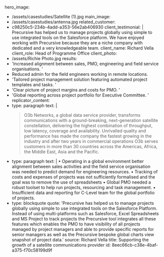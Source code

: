 hero_image:
  - /assets/casestudies/Satellite (1).jpg
main_image:
  - /assets/casestudies/antenna.jpg
related_customer:
  - c98250c5-234b-4add-a353-56e2ab406930
client_testimonial: |
  Precursive has helped us to manage projects globally using simple to use integrated tools on the Salesforce platform. We have enjoyed working with Precursive because they are a niche company with dedicated and a very knowledgeable team.
client_name: Richard Vella
client_role: Head of Programme Office
client_photo:
  - /assets/Richie Photo.jpg
results:
  - 'Increased alignment between sales, PMO, engineering and field service organisations. '
  - Reduced admin for the field engineers working in remote locations.
  - 'Tailored project management solution featuring automated project templates and tasks. '
  - 'Clear picture of project margins and costs for PMO. '
  - 'Global reporting across project portfolio for Executive Committee. '
replicator_content:
  - 
    type: paragraph
    text: |
      > O3b Networks, a global data service provider, transforms communications with a ground-breaking, next-generation satellite constellation, delivering the highest combination of throughput, low latency, coverage and availability. Unrivalled quality and performance has made the company the fastest growing in the industry and after two years in commercial operations O3b serves customers in more than 30 countries across the Americas, Africa, the Middle East, Asia and the Pacific.
  - 
    type: paragraph
    text: |
      •	Operating in a global environment better alignment between sales activities and the field service organisation was needed to predict demand for engineering resources.
      •	Tracking of costs and expenses of projects was not sufficiently formalised and the goal was to remove the use of spreadsheets
      •	Global PMO needed a robust toolset to help run projects, resourcing and task management.
      •	Insufficient data and reporting for C-Level team for the global portfolio of projects.
  - 
    type: blockquote
    quote: 'Precursive has helped us to manage projects globally using simple to use integrated tools on the Salesforce Platform.  Instead of using multi-platforms such as Salesforce, Excel Spreadsheets and MS Project to track projects the Precursive tool integrates all these features which enables the PMO to have visibility of all projects managed by project managers and able to provide specific reports for senior managers as well as the Precursive bespoke global charts view snapshot of project data.'
    source: Richard Vella
title: Supporting the growth of a satellite communications provider
id: 8eec66cb-c38e-4baf-a375-f70c58199d9f
